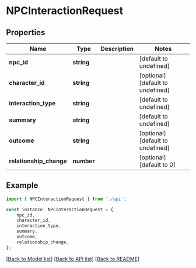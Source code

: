 # NPCInteractionRequest


## Properties

Name | Type | Description | Notes
------------ | ------------- | ------------- | -------------
**npc_id** | **string** |  | [default to undefined]
**character_id** | **string** |  | [optional] [default to undefined]
**interaction_type** | **string** |  | [default to undefined]
**summary** | **string** |  | [default to undefined]
**outcome** | **string** |  | [optional] [default to undefined]
**relationship_change** | **number** |  | [optional] [default to 0]

## Example

```typescript
import { NPCInteractionRequest } from './api';

const instance: NPCInteractionRequest = {
    npc_id,
    character_id,
    interaction_type,
    summary,
    outcome,
    relationship_change,
};
```

[[Back to Model list]](../README.md#documentation-for-models) [[Back to API list]](../README.md#documentation-for-api-endpoints) [[Back to README]](../README.md)
